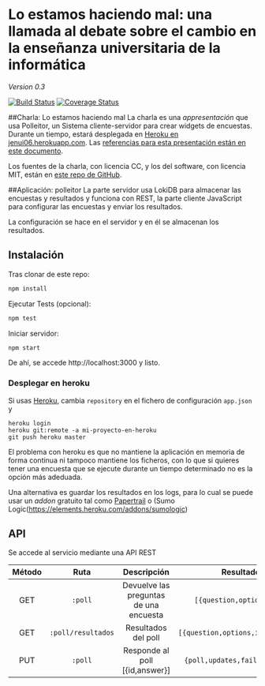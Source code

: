 # Lo estamos haciendo mal: una llamada al debate sobre el cambio en la enseñanza universitaria de la informática

_Version 0.3_

[![Build Status](https://travis-ci.org/oslugr/polleitor.svg?branch=master)](https://travis-ci.org/oslugr/polleitor)
[![Coverage Status](https://coveralls.io/repos/github/oslugr/polleitor/badge.svg?branch=master)](https://coveralls.io/github/oslugr/polleitor?branch=master)

##Charla: Lo estamos haciendo mal
La charla es una 
*appresentación* que usa Polleitor, un Sistema cliente-servidor para crear widgets de encuestas. Durante un tiempo, estará desplegada en [Heroku en jenui06.herokuapp.com](http://jenui06.herokuapp.com). Las [referencias para esta presentación están en este documento](REFERENCIAS.md).

Los fuentes de la charla, con licencia CC, y los del software, con licencia MIT, están en [este repo de GitHub](http://github.com/JJ/mal). 

##Aplicación: polleitor
La parte servidor usa LokiDB para almacenar las encuestas y
resultados y funciona con REST, la parte cliente JavaScript para
configurar las encuestas y enviar los resultados.

La configuración se hace en el servidor y en él se almacenan los
resultados.

## Instalación

Tras clonar de este repo:
```bash
npm install
```

Ejecutar Tests (opcional):
```bash
npm test
```

Iniciar servidor:
```bash
npm start
```

De ahí, se accede http://localhost:3000 y listo. 

### Desplegar en heroku

Si usas [Heroku](http://heroku.com), cambia `repository` en el fichero
de configuración `app.json` y

    heroku login
	heroku git:remote -a mi-proyecto-en-heroku
	git push heroku master

El problema con heroku es que no mantiene la aplicación en memoria de
forma continua ni tampoco mantiene los ficheros, con lo que si quieres
tener una encuesta que se ejecute durante un tiempo determinado no es
la opción más adeduada.

Una alternativa es guardar los resultados en los logs, para lo cual se
puede usar un *addon* gratuito tal como
[Papertrail](https://elements.heroku.com/addons/papertrail) o (Sumo Logic(https://elements.heroku.com/addons/sumologic)


## API

Se accede al servicio mediante una API REST

| **Método** | **Ruta**           | **Descripción**                        | **Resultado**                  |
|:----------:|:------------------:|:--------------------------------------:|:------------------------------:|
| GET        |`:poll`             | Devuelve las preguntas de una encuesta |`[{question,options,id}]`       |
| GET        |`:poll/resultados`  | Resultados del poll                    |`[{question,options,id,answers}]`|
| PUT        |`:poll`             | Responde al poll [{id,answer}]         |`{poll,updates,failedUpdates}`  |
